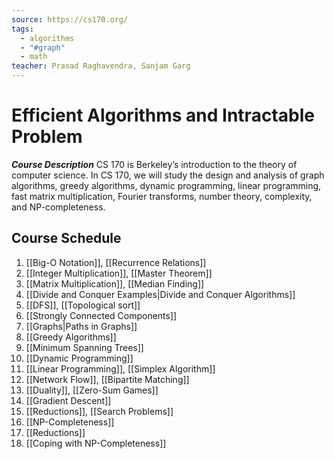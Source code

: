 ```yaml
---
source: https://cs170.org/
tags:
  - algorithms
  - "#graph"
  - math
teacher: Prasad Raghavendra, Sanjam Garg
---
```

# Efficient Algorithms and Intractable Problem

___Course Description___
CS 170 is Berkeley’s introduction to the theory of computer science. In CS 170, we will study the design and analysis of graph algorithms, greedy algorithms, dynamic programming, linear programming, fast matrix multiplication, Fourier transforms, number theory, complexity, and NP-completeness.


## Course Schedule

1. [[Big-O Notation]], [[Recurrence Relations]]
2. [[Integer Multiplication]], [[Master Theorem]]
3. [[Matrix Multiplication]], [[Median Finding]]
4. [[Divide and Conquer Examples|Divide and Conquer Algorithms]]
5. [[DFS]], [[Topological sort]]
6. [[Strongly Connected Components]]
7. [[Graphs|Paths in Graphs]]
8. [[Greedy Algorithms]]
9. [[Minimum Spanning Trees]]
10. [[Dynamic Programming]]
11. [[Linear Programming]], [[Simplex Algorithm]]
12. [[Network Flow]], [[Bipartite Matching]]
13. [[Duality]], [[Zero-Sum Games]]
14. [[Gradient Descent]]
15. [[Reductions]], [[Search Problems]]
16. [[NP-Completeness]]
17. [[Reductions]]
18. [[Coping with NP-Completeness]]

